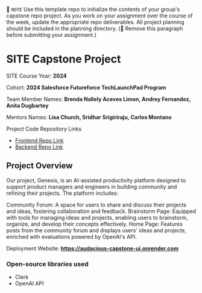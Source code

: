 📝 `NOTE` Use this template repo to initialize the contents of your group's capstone repo project. As you work on your assignment over the course of the week, update the appropriate repo deliverables. All project planning should be included in the planning directory. (🚫 Remove this paragraph before submitting your assignment.)

# SITE Capstone Project

SITE Course Year: **2024**

Cohort: **2024 Salesforce Futureforce TechLaunchPad Program**

Team Member Names: **Brenda Nallely Aceves Limon, Andrey Fernandez, Anita Dugbartey**

Mentors Names: **Lisa Church, Sridhar Srigiriraju, Carlos Montano**

Project Code Repository Links

* [Frontend Repo Link](https://github.com/amazing-pod/audacious-capstone-frontend)
* [Backend Repo Link](https://github.com/amazing-pod/audacious-capstone-backend)

## Project Overview

Our project, Genesis, is an AI-assisted productivity platform designed to support product managers and engineers in building community and refining their projects. The platform includes:

Community Forum: A space for users to share and discuss their projects and ideas, fostering collaboration and feedback.
Brainstorm Page: Equipped with tools for managing ideas and projects, enabling users to brainstorm, organize, and develop their concepts effectively.
Home Page: Features posts from the community forum and displays users' ideas and projects, enriched with evaluations powered by OpenAI's API.

Deployment Website: **https://audacious-capstone-ui.onrender.com**

### Open-source libraries used

- Clerk
- OpenAI API
